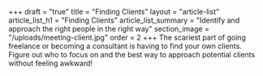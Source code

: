 +++
draft = "true"
title = "Finding Clients"
layout = "article-list"
article_list_h1 = "Finding Clients"
article_list_summary = "Identify and approach the right people in the right way"
section_image = "/uploads/meeting-client.jpg"
order = 2
+++
The scariest part of going freelance or becoming a consultant is having to find your own clients. Figure out who to focus on and the best way to approach potential clients without feeling awkward!